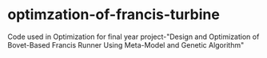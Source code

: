 # optimzation-of-francis-turbine
Code used in Optimization for final year project-"Design and Optimization of Bovet-Based Francis Runner Using Meta-Model and Genetic Algorithm"
